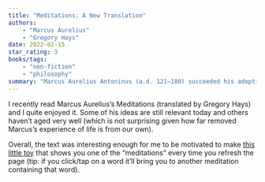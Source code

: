 ```yaml
---
title: "Meditations: A New Translation"
authors:
    - "Marcus Aurelius"
    - "Gregory Hays"
date: 2022-02-15
star_rating: 3
books/tags:
    - "non-fiction"
    - "philosophy"
summary: "Marcus Aurelius Antoninus (a.d. 121–180) succeeded his adoptive father as emperor of Rome in a.d. 161—and in his Meditations he provides insights, wisdom, and practical guidance on everything from living in the world to coping with adversity to interacting with others. It's surprising how much of his advice has aged well but given his position of supreme power and the changing times (eg. slavery is bad), some of his meditations have not aged so well."
---
```

I recently read Marcus Aurelius’s Meditations (translated by Gregory Hays) and I quite enjoyed it. Some of his ideas are still relevant today and others haven’t aged very well (which is not surprising given how far removed Marcus’s experience of life is from our own).

Overall, the text was interesting enough for me to be motivated to make [this little toy](/bin/meditations) that shows you one of the “meditations” every time you refresh the page (tip: if you click/tap on a word it’ll bring you to another meditation containing that word).
